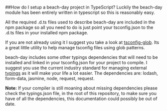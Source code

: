 ##How do I setup a beach-day project in TypeScript?
Luckily the beach-day module has been entirely written in typescript so this is reasonably easy. 

All the required .d.ts files used to describe beach-day are included in the npm package so all you need to do is just point your tsconfig.json to the .d.ts files in your installed npm package.

If you are not already using it I suggest you take a look at [tsconfig-glob](https://github.com/wjohnsto/tsconfig-glob). Its a great little utility to help manage tsconfig files using glob patterns.

beach-day includes some other typings dependencies that will need to be installed and linked in your tsconfig.json for your project to compile.
I suggest you use the current industry standard for managing external [typings](https://github.com/typings/typings) as it will make your life a lot easier.
The dependencies are:
lodash, form-data, jasmine, node, request, request.

**Note:**
If your compiler is still moaning about missing dependencies please check the typings.json file, in the root of this repository, to make sure you have of all the dependencies, this documentation could possibly be out of date.